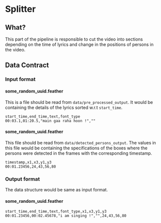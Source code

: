 # Splitter

## What?

This part of the pipeline is responsible to cut the video into sections depending on the time 
of lyrics and change in the positions of persons in the video.

## Data Contract

### Input format

#### some_random_uuid.feather

This is a file should be read from `data/pre_processed_output`. It would be containing the details of the lyrics sorted w.r.t `start_time`.

```
start_time,end_time,text,font_type
00:03.1,01:20.5,"main gaa raha hoon !",""
```

#### some_random_uuid.feather

This file should be read from `data/detected_persons_output`.
The values in this file would be containing the specifications of the boxes where the persons were detected in the frames with the corresponding timestamp.

```
timestamp,x1,x3,y1,y3
00:01.23456,24,43,56,80 
```

### Output format

The data structure would be same as input format.

#### some_random_uuid.feather

```
start_time,end_time,text,font_type,x1,x3,y1,y3
00:01.23456,00:02.45678,"i am singing !","",24,43,56,80
```
